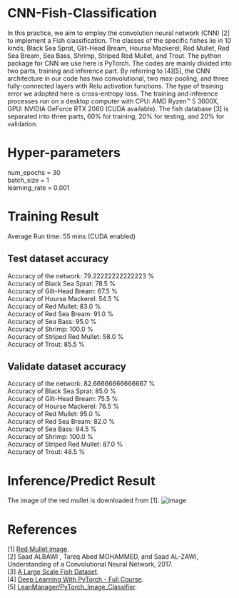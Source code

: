 # CNN-Fish-Classification

In this practice, we aim to employ the convolution neural network (CNN) [2] to implement a Fish classification. The classes of the specific fishes lie in 10 kinds, Black Sea Sprat, Gilt-Head Bream, Hourse Mackerel, Red Mullet, Red Sea Bream, Sea Bass, Shrimp, Striped Red Mullet, and Trout. The python package for CNN we use here is PyTorch. The codes are mainly divided into two parts, training and inference part. By referring to [4][5], the CNN architecture in our code has two convolutional, two max-pooling, and three fully-connected layers with Relu activation functions. The type of training error we adopted here is cross-entropy loss. The training and inference processes run on a desktop computer with CPU: AMD Ryzen™ 5 3600X, GPU: NVIDIA GeForce RTX 2060 (CUDA available). The fish database [3] is separated into three parts, 60% for training, 20% for testing, and 20% for validation. 

# Hyper-parameters  
num_epochs = 30  
batch_size = 1  
learning_rate = 0.001  



# Training Result
Average Run time: 55 mins (CUDA enabled)

## Test dataset accuracy  
Accuracy of the network: 79.22222222222223 %  
Accuracy of Black Sea Sprat: 78.5 %  
Accuracy of Gilt-Head Bream: 67.5 %  
Accuracy of Hourse Mackerel: 54.5 %  
Accuracy of Red Mullet: 83.0 %  
Accuracy of Red Sea Bream: 91.0 %  
Accuracy of Sea Bass: 95.0 %  
Accuracy of Shrimp: 100.0 %  
Accuracy of Striped Red Mullet: 58.0 %  
Accuracy of Trout: 85.5 %     
   
## Validate dataset accuracy  
Accuracy of the network: 82.66666666666667 %  
Accuracy of Black Sea Sprat: 85.0 %  
Accuracy of Gilt-Head Bream: 75.5 %  
Accuracy of Hourse Mackerel: 76.5 %  
Accuracy of Red Mullet: 95.0 %  
Accuracy of Red Sea Bream: 82.0 %  
Accuracy of Sea Bass: 94.5 %  
Accuracy of Shrimp: 100.0 %  
Accuracy of Striped Red Mullet: 87.0 %  
Accuracy of Trout: 48.5 %  

# Inference/Predict Result 
The image of the red mullet is downloaded from [1].
![image](https://user-images.githubusercontent.com/108604868/188657533-4e6e30f4-a119-4776-aa95-311f0b2fdfd2.png)

# References
[1] [Red Mullet image](https://pixabay.com/photos/fish-red-mullet-fish-market-727222/).  
[2] Saad ALBAWI , Tareq Abed MOHAMMED, and Saad AL-ZAWI, Understanding of a Convolutional Neural Network, 2017.  
[3] [A Large Scale Fish Dataset](https://www.kaggle.com/datasets/crowww/a-large-scale-fish-dataset).  
[4] [Deep Learning With PyTorch - Full Course](https://www.youtube.com/watch?v=c36lUUr864M&ab_channel=PythonEngineer).  
[5] [LeanManager/PyTorch_Image_Classifier](https://github.com/LeanManager/PyTorch_Image_Classifier).
